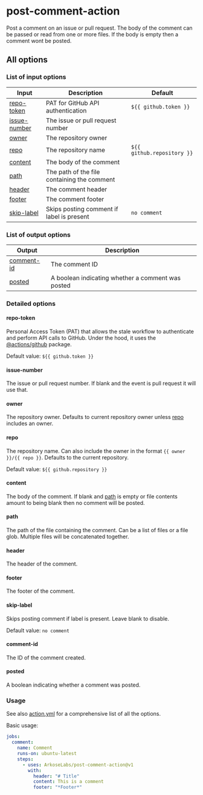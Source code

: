 # post-comment-action
  Post a comment on an issue or pull request. The body of the comment can be
  passed or read from one or more files. If the body is empty then a comment
  wont be posted.

## All options

### List of input options

| Input                         | Description                                 | Default                    |
| ----------------------------- | ------------------------------------------- | -------------------------- |
| [repo-token](#repo-token)     | PAT for GitHub API authentication           | `${{ github.token }}`      |
| [issue-number](#issue-number) | The issue or pull request number            |                            |
| [owner](#owner)               | The repository owner                        |                            |
| [repo](#repo)                 | The repository name                         | `${{ github.repository }}` |
| [content](#content)           | The body of the comment                     |                            |
| [path](#path)                 | The path of the file containing the comment |                            |
| [header](#header)             | The comment header                          |                            |
| [footer](#footer)             | The comment footer                          |                            |
| [skip-label](#skip-label)     | Skips posting comment if label is present   | `no comment`               |

### List of output options

| Output                    | Description                                       |
| ------------------------- | ------------------------------------------------- |
| [comment-id](#comment-id) | The comment ID | `${{ github.token }}`            |
| [posted](#posted)         | A boolean indicating whether a comment was posted |

### Detailed options

#### repo-token

Personal Access Token (PAT) that allows the stale workflow to authenticate and perform API calls to GitHub.
Under the hood, it uses the [@actions/github](https://www.npmjs.com/package/@actions/github) package.

Default value: `${{ github.token }}`

#### issue-number

The issue or pull request number. If blank and the event is pull request it will use that.

#### owner

The repository owner. Defaults to current repository owner unless [repo](#repo) includes an owner.

#### repo

The repository name. Can also include the owner in the format `{{ owner }}/{{ repo }}`. Defaults to the current repository.

Default value: `${{ github.repository }}`

#### content

The body of the comment. If blank and [path](#path) is empty or file contents amount to being blank then no comment will be posted.

#### path

The path of the file containing the comment. Can be a list of files or a file glob. Multiple files will be concatenated together.

#### header

The header of the comment.

#### footer

The footer of the comment.

#### skip-label

Skips posting comment if label is present. Leave blank to disable.

Default value: `no comment`

#### comment-id

The ID of the comment created.

#### posted

A boolean indicating whether a comment was posted.

### Usage

See also [action.yml](./action.yml) for a comprehensive list of all the options.

Basic usage:

```yaml
jobs:
  comment:
    name: Comment
    runs-on: ubuntu-latest
    steps:
      - uses: ArkoseLabs/post-comment-action@v1
        with:
          header: "# Title"
          content: This is a comment
          footer: "*Footer*"
```
